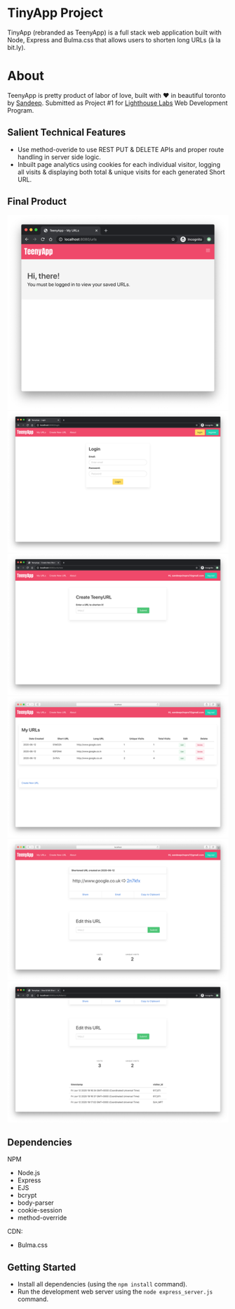 # TinyApp Project

TinyApp (rebranded as TeenyApp) is a full stack web application built with Node, Express and Bulma.css that allows users to shorten long URLs (à la bit.ly).

# About

TeenyApp is pretty product of labor of love, built with ❤️ in beautiful toronto by <a href='https://github.com/letsandeepio'>Sandeep</a>.
Submitted as Project #1 for <a href='https://www.lighthouselabs.ca/'>Lighthouse Labs</a> Web Development
Program.

## Salient Technical Features

- Use method-overide to use REST PUT & DELETE APIs and proper route handling in server side logic.
- Inbuilt page analytics using cookies for each individual visitor, logging all visits & displaying both total & unique visits for each generated Short URL.

## Final Product

!["Welcome Screen"](https://raw.githubusercontent.com/letsandeepio/tinyapp/master/docs/welcome.png)
!["Login Page"](https://raw.githubusercontent.com/letsandeepio/tinyapp/master/docs/login.png)
!["Create Short URL Page"](https://raw.githubusercontent.com/letsandeepio/tinyapp/master/docs/create%20teeny%20url.png)
!["My URLs page"](https://raw.githubusercontent.com/letsandeepio/tinyapp/master/docs/myURLs.png)
!["Shortened URL Page"](https://raw.githubusercontent.com/letsandeepio/tinyapp/master/docs/shortenedURL.png)
!["Inbuilt Short URL Analytics"](https://raw.githubusercontent.com/letsandeepio/tinyapp/master/docs/analytics.png)

## Dependencies

NPM

- Node.js
- Express
- EJS
- bcrypt
- body-parser
- cookie-session
- method-override

CDN:

- Bulma.css

## Getting Started

- Install all dependencies (using the `npm install` command).
- Run the development web server using the `node express_server.js` command.
